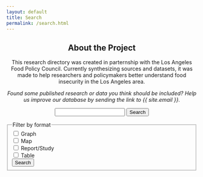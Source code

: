 ```yaml
---
layout: default
title: Search
permalink: /search.html
---
```


<html>
  <head>
    <link rel="stylesheet" href="style.css">
  </head>
</html>

<script>
  function getLength() {
    var length = window.store.length;
    document.getElementById("length").innerHTML = length;
  }
</script>

<body onload="getLength()"> </body>

<center> 
  <h2>About the Project</h2>

  This research directory was created in parternship with the Los Angeles Food Policy Council. Currently synthesizing <span id="length"></span> sources and datasets, it was made to help researchers and policymakers better understand food insecurity in the Los Angeles area.

  <p> </p>

  <i>Found some published research or data you think should be included? Help us improve our database by sending the link to {{ site.email }}.</i>

</center>

<p> </p>

<center>
  <form action="/lafpc/search.html" method="get">
    <!-- <label for="search-box">time</label> -->
    <input type="text" id="search-box" name="query">
    <input type="submit" value="Search">
  </form> 
</center>

<script>
	function filterSearchURL(values) {
		currentURL = ''.concat("/lafpc/search.html?query=",...values);
		window.location.href = currentURL;

		/* let i = 0;

		let currentURL = "search.html?query=";

		while (i < values.length) {
			currentURL = currentURL + values[i] + "+";
			i++;
		}

		window.location.href = currentURL; */ 
	}
</script>

<div class="row">
  <div class="column">
    <fieldset>
      <legend>Filter by format</legend>
      <div>
        <label class="form-control">
          <input type="checkbox" id="graph" name="format" value="graph" />
          Graph
        </label>
      </div>
      <div>
        <label class="form-control">
          <input type="checkbox" id="map" name="format" value="map" />
          Map
        </label>
      </div>
      <div>
        <label class="form-control">
          <input type="checkbox" id="study" name="format" value="study" />
          Report/Study
        </label>
      </div>
      <div>
        <label class="form-control">
          <input type="checkbox" id="table" name="format" value="table" />
          Table
        </label>
      </div>
      <div>
        <button class = "filterSearch" id="formatSearch" name="formatSearch"> Search</button>
      </div>
      <script>
        const formatCB = document.querySelector('#formatSearch');
        formatSearch.addEventListener("click", (event) => {
          let checkboxes = document.querySelectorAll("input[name='format']:checked");
          let values = [];
          checkboxes.forEach((checkbox) => {
            values.push(checkbox.value + "+");
          });

          filterSearchURL(values);
        })
      </script>
    </fieldset>
    <p> </p>
    <fieldset>
      <legend>Filter by location</legend>
      <div>
        <input type="checkbox" id="address" name="location" value="address" />
        <label for="address">Address</label>
      </div>
      <div>
        <input type="checkbox" id="censusTract" name="location" value="censusTract" />
        <label for="censusTract">Census Tract</label>
      </div>
      <div>
        <input type="checkbox" id="city" name="location" value="city" />
        <label for="city">City</label>
      </div>
      <div>
        <input type="checkbox" id="congressionalDistrict" name="location" value="congressionalDistrict" />
        <label for="congressionalDistrict">Congressional District</label>
      </div>
      <div>
        <input type="checkbox" id="councilDistrict" name="location" value="councilDistrict" />
        <label for="councilDistrict">Council District</label>
      </div>
      <div>
        <input type="checkbox" id="county" name="location" value="county" />
        <label for="county">County</label>
      </div>
      <div>
        <input type="checkbox" id="metro" name="location" value="metro" />
        <label for="metro">Metro</label>
      </div>
      <div>
        <input type="checkbox" id="neighborhood" name="location" value="neighborhood" />
        <label for="neighborhood">Neighborhood</label>
      </div>
      <div>
        <input type="checkbox" id="schoolDistrict" name="location" value="schoolDistrict" />
        <label for="schoolDistrict">School District</label>
      </div>
      <div>
        <input type="checkbox" id="servicePlanningArea" name="location" value="servicePlanningArea" />
        <label for="servicePlanningArea">Service Planning Area</label>
      </div>
      <div>
        <input type="checkbox" id="supervisorialDistrict" name="location" value="supervisorialDistrict" />
        <label for="supervisorialDistrict">Supervisorial District</label>
      </div>
      <div>
        <input type="checkbox" id="state" name="location" value="state" />
        <label for="state">State</label>
      </div>
      <div>
        <input type="checkbox" id="zip" name="location" value="zip" />
        <label for="zip">Zip Code</label>
      </div>
      <div>
        <button class = "filterSearch" id="locationSearch" name="locationSearch"> Search</button>
      </div>
      <script>
        const locationCB = document.querySelector('#locationSearch');
        locationSearch.addEventListener("click", (event) => {
          let checkboxes = document.querySelectorAll("input[name='location']:checked");
          let values = [];
          checkboxes.forEach((checkbox) => {
            values.push(checkbox.value + "+");
          });

          filterSearchURL(values);
        })
      </script>
    </fieldset>
  </div>
  <div class="column">
    <fieldset>
      <legend>Filter by data points</legend>
      <div>
        <input type="checkbox" id="age" name="dataPoints" value="age" />
        <label for="age">Age</label>
      </div>
      <div>
        <input type="checkbox" id="COVID" name="dataPoints" value="COVID" />
        <label for="COVID">COVID</label>
      </div>
      <div>
        <input type="checkbox" id="crime/arrests" name="dataPoints" value="crime/arrests" />
        <label for="crime/arrests">Crime/Arrests</label>
      </div>
      <div>
        <input type="checkbox" id="disability" name="dataPoints" value="disability" />
        <label for="disability">Disability Status</label>
      </div>
      <div>
        <input type="checkbox" id="drug" name="dataPoints" value="drug" />
        <label for="drug">Drug Usage</label>
      </div>
      <div>
        <input type="checkbox" id="education" name="dataPoints" value="education" />
        <label for="education">Education</label>
      </div>
      <div>
        <input type="checkbox" id="farmersMarkets" name="dataPoints" value="farmersMarkets" />
        <label for="farmersMarkets">Farmers' Markets</label>
      </div>
      <div>
        <input type="checkbox" id="foodAssistance" name="dataPoints" value="foodAssistance" />
        <label for="foodAssistance">Food Assistance</label>
      </div>
      <div>
        <input type="checkbox" id="foodInsecurity" name="dataPoints" value="foodInsecurity" />
        <label for="foodInsecurity">Food Insecurity and Access</label>
      </div>
      <div>
        <input type="checkbox" id="groceryStores" name="dataPoints" value="groceryStores" />
        <label for="groceryStores">Grocery Stores</label>
      </div>
      <div>
        <input type="checkbox" id="health" name="dataPoints" value="health" />
        <label for="health">Health Care</label>
      </div>
      <div>
        <input type="checkbox" id="housing" name="dataPoints" value="housing" />
        <label for="housing">Housing</label>
      </div>
      <div>
        <input type="checkbox" id="income/poverty" name="dataPoints" value="income/poverty" />
        <label for="income/poverty">Income/Poverty</label>
      </div>
      <div>
        <input type="checkbox" id="language" name="dataPoints" value="language" />
        <label for="language">Language</label>
      </div>
      <div>
        <input type="checkbox" id="maritalStatus" name="dataPoints" value="maritalStatus" />
        <label for="maritalStatus">Marital Status</label>
      </div>
      <div>
        <input type="checkbox" id="placeOfOrigin" name="dataPoints" value="placeOfOrigin" />
        <label for="placeOfOrigin">Immigrant Status/Place of Origin</label>
      </div>
      <div>
        <input type="checkbox" id="race/ethnicity" name="dataPoints" value="race/ethnicity" />
        <label for="race/ethnicity">Race/Ethnicity</label>
      </div>
      <div>
        <input type="checkbox" id="recommendations" name="dataPoints" value="recommendations" />
        <label for="recommendations">Policy Recommendations</label>
      </div>
      <div>
        <input type="checkbox" id="restaurants" name="dataPoints" value="restaurants" />
        <label for="restaurants">Restaurants</label>
      </div>
      <div>
        <input type="checkbox" id="sex" name="dataPoints" value="sex" />
        <label for="sex">Sex</label>
      </div>
      <div>
        <input type="checkbox" id="SNAP" name="dataPoints" value="SNAP" />
        <label for="SNAP">SNAP Data/Participation</label>
      </div>
      <div>
        <input type="checkbox" id="tech" name="dataPoints" value="tech" />
        <label for="tech">Technology/Internet Access</label>
      </div>
      <div>
        <input type="checkbox" id="transportation" name="dataPoints" value="transportation" />
        <label for="transportation">Transportation</label>
      </div>
      <div>
        <input type="checkbox" id="veteran" name="dataPoints" value="veteran" />
        <label for="veteran">Veteran Status</label>
      </div>
      <div>
        <button class = "filterSearch" id="dataPointsSearch" name="dataPointsSearch"> Search</button>
      </div>
      <script>
        const dataPointsCB = document.querySelector('#dataPointsSearch');
        dataPointsSearch.addEventListener("click", (event) => {
          let checkboxes = document.querySelectorAll("input[name='dataPoints']:checked");
          let values = [];
          checkboxes.forEach((checkbox) => {
            values.push(checkbox.value + "+");
          });

          filterSearchURL(values);
        })
      </script>
    </fieldset>
  </div>
</div>

<ul id="search-results"></ul>

<script src="oldSearch.js">
	/* window.store= {
		/* {% for post in site.posts %}
			"{{post.url | slugify}}": {
				"title": "{{ post.title | xml_escape}}",
				"author": "{{ post.author | xml_escape}}",
				"category": "{{ post.category | xml_escape }}",
				"content": {{ post.content | strip_html | strip_newlines | jsonify }},
				"url": "{{ post.url | xml_escape }}"
			}
			{% unless forloop.last %}, {% endunless %}
			{% endfor %} 
	}; */
</script>

<script src="js/lunr.min.js"></script>
<script src="js/search.js"></script>
